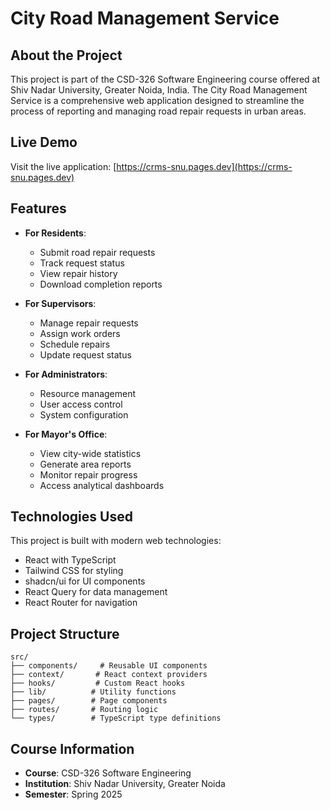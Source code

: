 # City Road Management Service

## About the Project

This project is part of the CSD-326 Software Engineering course offered at Shiv Nadar University, Greater Noida, India. The City Road Management Service is a comprehensive web application designed to streamline the process of reporting and managing road repair requests in urban areas.

## Live Demo

Visit the live application: [https://crms-snu.pages.dev](https://crms-snu.pages.dev)

## Features

- **For Residents**:
  - Submit road repair requests
  - Track request status
  - View repair history
  - Download completion reports

- **For Supervisors**:
  - Manage repair requests
  - Assign work orders
  - Schedule repairs
  - Update request status

- **For Administrators**:
  - Resource management
  - User access control
  - System configuration

- **For Mayor's Office**:
  - View city-wide statistics
  - Generate area reports
  - Monitor repair progress
  - Access analytical dashboards

## Technologies Used

This project is built with modern web technologies:

- React with TypeScript
- Tailwind CSS for styling
- shadcn/ui for UI components
- React Query for data management
- React Router for navigation

## Project Structure

```
src/
├── components/     # Reusable UI components
├── context/       # React context providers
├── hooks/         # Custom React hooks
├── lib/          # Utility functions
├── pages/        # Page components
├── routes/       # Routing logic
└── types/        # TypeScript type definitions
```

## Course Information

- **Course**: CSD-326 Software Engineering
- **Institution**: Shiv Nadar University, Greater Noida
- **Semester**: Spring 2025
